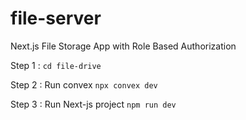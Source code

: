 # file-server
Next.js File Storage App with Role Based Authorization

Step 1 : `cd file-drive`

Step 2 : Run convex
`npx convex dev`

Step 3 : Run Next-js project 
`npm run dev`
